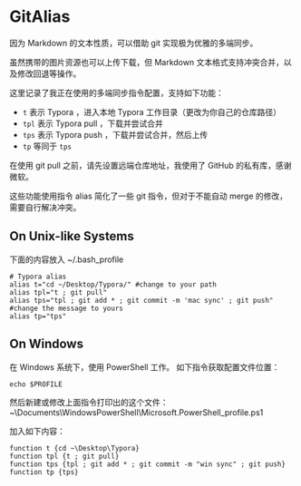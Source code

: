 # GitAlias
因为 Markdown 的文本性质，可以借助 git 实现极为优雅的多端同步。

虽然携带的图片资源也可以上传下载，但 Markdown 文本格式支持冲突合并，以及修改回退等操作。

这里记录了我正在使用的多端同步指令配置，支持如下功能：

- `t` 表示 Typora ，进入本地 Typora 工作目录（更改为你自己的仓库路径）
- `tpl` 表示 Typora pull ，下载并尝试合并
- `tps` 表示 Typora push ，下载并尝试合并，然后上传
- `tp` 等同于 `tps`

在使用 git pull 之前，请先设置远端仓库地址，我使用了 GitHub 的私有库，感谢微软。

这些功能使用指令 alias 简化了一些 git 指令，但对于不能自动 merge 的修改，需要自行解决冲突。

## On Unix-like Systems 
下面的内容放入 ~/.bash_profile

```
# Typora alias
alias t="cd ~/Desktop/Typora/" #change to your path
alias tpl="t ; git pull"
alias tps="tpl ; git add * ; git commit -m 'mac sync' ; git push" #change the message to yours
alias tp="tps"
```

## On Windows
在 Windows 系统下，使用 PowerShell 工作。
如下指令获取配置文件位置：

```
echo $PROFILE
```

然后新建或修改上面指令打印出的这个文件：~\Documents\WindowsPowerShell\Microsoft.PowerShell_profile.ps1

加入如下内容：

```
function t {cd ~\Desktop\Typora}
function tpl {t ; git pull}
function tps {tpl ; git add * ; git commit -m "win sync" ; git push}
function tp {tps}
```


